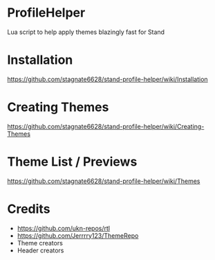 # ProfileHelper
Lua script to help apply themes blazingly fast for Stand

# Installation
https://github.com/stagnate6628/stand-profile-helper/wiki/Installation

# Creating Themes
https://github.com/stagnate6628/stand-profile-helper/wiki/Creating-Themes

# Theme List / Previews
https://github.com/stagnate6628/stand-profile-helper/wiki/Themes

# Credits
- https://github.com/ukn-repos/rtl
- https://github.com/Jerrrry123/ThemeRepo
- Theme creators
- Header creators
